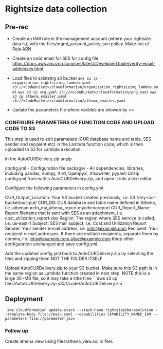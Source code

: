 # Rightsize data collection

## Pre-rec

* Create an IAM role in the management account (where your rightsize data is), with the files/mgmt_account_policy.json policy. Make not of Role ARN
* Create an valid email for SES for config file https://docs.aws.amazon.com/ses/latest/DeveloperGuide/verify-email-addresses.html
* Load files to existsing s3 bucket <CodeBucket>
```aws s3 cp organization_rightsizing_lambda.yaml s3://<CodeBucket>/cloudformation/organization_rightsizing_lambda.yaml```
```aws s3 cp org.yaml s3://<CodeBucket>/cloudformation/org.yaml```
```aws s3 cp athena_emailer.yaml s3://<CodeBucket>/cloudformation/athena_emailer.yaml```

* Update the parameters file where varibles are showen by <>


### CONFIGURE PARAMETERS OF FUNCTION CODE AND UPLOAD CODE TO S3

This step is used to edit parameters (CUR database name and table, SES sender and recipient etc) in the Lambda function code, which is then uploaded to S3 for Lambda execution.

In the AutoCURDelivery.zip unzip.

config.yml - Configuration file
package/ - All dependencies, libraries, including pandas, numpy, Xlrd, Openpyxl, Xlsxwriter, pyyaml
Unzip config.yml from within AutoCURDelivery.zip, and open it into a text editor.

Configure the following parameters in config.yml:

CUR_Output_Location: Your S3 bucket created previously, i.e. S3://my-cur-bucket/out-put/
CUR_DB: CUR database and table name defined in Athena, i.e. athenacurcfn_my_athena_report.myathenareport
CUR_Report_Name: Report filename that is sent with SES as an attachment, i.e. cost_utilization_report.xlsx
Region: The region where SES service is called, i.e. us-east-1
Subject: SES mail subject, i.e. Cost and Utilization Report
Sender: Your sender e-mail address, i.e. john@example.com
Recipient: Your recipient e-mail addresses. If there are multiple recipients, separate them by comma, i.e. john@example.com,alice@example.com
Keep other configuration unchanged and save config.yml.

Add the updated config.yml back to AutoCURDelivery.zip by selecting the files and zipping them NOT THE FOLDER ITSELF

Upload AutoCURDelivery.zip to your S3 bucket. Make sure this S3 path is in the same region as Lambda function created in next step. NOTE this is a large 30+MB file, so it may take a little time
```aws s3 cp files/AutoCURDelivery.zip  s3://<CodeBucket>/code/AutoCURDelivery.zip``


## Deployment
``` aws cloudformation update-stack --stack-name rightsizesharesolution --template-body file://main.yaml --capabilities CAPABILITY_NAMED_IAM --parameters file://parameter.json```

### Follow up

Create athena view using files/athena_view.sql in files
